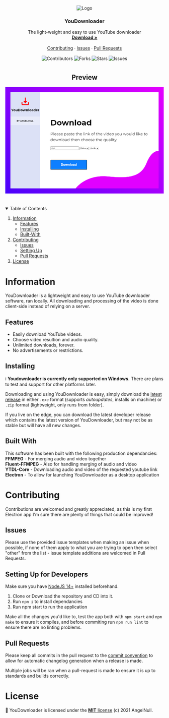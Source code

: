 <!--PROJECT HEAD-->
<br />
<p align="center">
<img src="src/images/logo.ico" alt="Logo">

  <h3 align="center">YouDownloader</h3>

  <p align="center">
    The light-weight and easy to use YouTube downloader
    <br />
    <a href="https://github.com/AngelNull/YouDownloader/releases"><strong>Download »</strong></a>
    <br />
    <br />
    <a href="#contributing">Contributing</a>
    ·
    <a href="https://github.com/AngelNull/YouDownloader/issues">Issues</a>
    ·
    <a href="https://github.com/AngelNull/YouDownloader/pulls">Pull Requests</a>
  </p>
</p>
<p align="center">
<!--Contributors-->
<img src="https://img.shields.io/github/contributors/AngelNull/YouDownloader.svg?style=for-the-badge" align="center" alt='Contributors'>
<!--Forks-->
<img src="https://img.shields.io/github/forks/AngelNull/YouDownloader.svg?style=for-the-badge" align="center" alt='Forks' >
<!--Stars-->
<img src="https://img.shields.io/github/stars/AngelNull/YouDownloader.svg?style=for-the-badge" align="center" alt='Stars' >
<!--Issues-->
<img src="https://img.shields.io/github/issues/AngelNull/YouDownloader.svg?style=for-the-badge" align="center" alt='Issues' >

# 
<h2 align="center"> Preview </h2>
<img src="./src/images/readmelogo.png" align="center" alt='Preview'>

</p>

# 
<!-- TABLE OF CONTENTS -->
<details open="open">
  <summary>Table of Contents</summary>
  <ol>
    <li>
      <a href="#information">Information</a>
      <ul>
        <li><a href="#features">Features</a></li>
        <li><a href="#installing">Installing</a></li>
        <li><a href='#built-with'>Built-With</a></li>
      </ul>
    </li>
    <li>
      <a href="#contributing">Contributing</a>
      <ul>
        <li><a href="#issues">Issues</a></li>
        <li><a href="#setting-up-for-developers">Setting Up</a></li>
        <li><a href='#pull-requests'>Pull Requests</a></li>
        </ul>
        </li>
      </ul>
    </li>
    <li><a href="#license">License</a></li>
  </ol>
</details>

# Information
YouDownloader is a lightweight and easy to use YouTube downloader software, ran locally. All downloading and processing of the video is done client-side instead of relying on a server.

## Features

- Easily download YouTube videos.
- Choose video resultion and audio quality.
- Unlimited downloads, forever.
- No advertisements or restrictions.

## Installing

ℹ **Youdownloader is currently only supported on Windows.** There are plans to test and support for other platforms later.

Downloading and using YouDownloader is easy, simply download the [latest release](https://github.com/AngelNull/YouDownloader/releases) in either `.exe` format (supports *autoupdates*, installs on machine) or `.zip` format (lightweight, only runs from folder).

If you live on the edge, you can download the latest developer release which contains the latest version of YouDownloader, but may not be as stable but will have all new changes.

## Built With
This software has been built with the following production dependancies:    
**FFMPEG** - For merging audio and video together     
**Fluent-FFMPEG** - Also for handling merging of audio and video   
**YTDL-Core** - Downloading audio and video of the requested youtube link   
**Electron** - To allow for launching YouDownloader as a desktop application 

# Contributing
Contributions are welcomed and greatly appreciated, as this is my first Electron app I'm sure there are plenty of things that could be improved!

## Issues 
Please use the provided issue templates when making an issue when possible, if none of them apply to what you are trying to open then select "other" from the list - issue template additions are welcomed in Pull Requests.

## Setting Up for Developers
Make sure you have [NodeJS 14+](https://nodejs.org/en/) installed beforehand.

1. Clone or Download the repository and CD into it.
2. Run `npm i` to install dependancies
3. Run npm start to run the application

Make all the changes you'd like to, test the app both with `npm start` and `npm make` to ensure it compiles, and before commiting run `npm run lint` to ensure there are no linting problems.

## Pull Requests
Please keep all commits in the pull request to the [commit convention](./.github/COMMIT_CONVENTION.md) to allow for automatic changelog generation when a release is made. 

Multiple jobs will be ran when a pull-request is made to ensure it is up to standards and builds correctly.

# License
📜 YouDownloader is licensed under the [**MIT** license](./LICENSE) (c) 2021 AngelNull.
